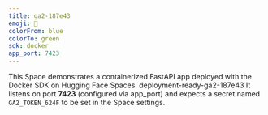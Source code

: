 ```yaml
---
title: ga2-187e43 
emoji: 🚀
colorFrom: blue
colorTo: green
sdk: docker
app_port: 7423
---
```


This Space demonstrates a containerized FastAPI app deployed with the Docker SDK on Hugging Face Spaces. deployment-ready-ga2-187e43
It listens on port **7423** (configured via app_port) and expects a secret named `GA2_TOKEN_624F` to be set in the Space settings.
